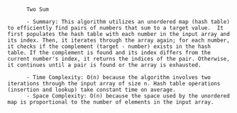 
          Two Sum

          - Summary: This algorithm utilizes an unordered map (hash table) to efficiently find pairs of numbers that sum to a target value.  It first populates the hash table with each number in the input array and its index. Then, it iterates through the array again; for each number, it checks if the complement (target - number) exists in the hash table. If the complement is found and its index differs from the current number's index, it returns the indices of the pair. Otherwise, it continues until a pair is found or the array is exhausted.

          - Time Complexity: O(n) because the algorithm involves two iterations through the input array of size n. Hash table operations (insertion and lookup) take constant time on average.
          - Space Complexity: O(n) because the space used by the unordered map is proportional to the number of elements in the input array.
          